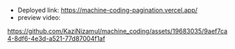 - Deployed link: https://machine-coding-pagination.vercel.app/
- preview video:
  




https://github.com/KaziNizamul/machine_coding/assets/19683035/9aef7ca4-8df6-4e3d-a521-77d87004f1af

